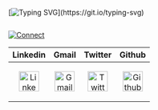 
[![Typing SVG](https://readme-typing-svg.herokuapp.com?font=Edu+NSW+ACT+Foundation&weight=600&size=35&pause=1000&color=526AF7&width=435&lines=Hey+There%2C+I+am+Vaaman+!!!)](https://git.io/typing-svg)
<!-- Streak Count  -->
<div align="center">
 <picture>
  <!-- dark mode -->
  <source media="(prefers-color-scheme: dark)" srcset="https://streak-stats.demolab.com/?user=VaamanChopra&theme=cobalt&border=7536B2&stroke=9243DD&ring=9c333e&currStreakNum=D280FF&sideNums=BC52FF&currStreakLabel=64EAE2&fire=f22738&dates=526AF7&background=0d1117&hide_border=true">
   <!-- light mode -->
  <source media="(prefers-color-scheme: light)" srcset="https://streak-stats.demolab.com/?user=VaamanChopra&theme=cobalt&border=7536B2&stroke=7C14DE&ring=EA5900&currStreakNum=03AC13&sideNums=03AC13&currStreakLabel=B65FCF&fire=FF9554&dates=ED820E&hide_border=true">
  <img alt="" src="https://streak-stats.demolab.com/?user=VaamanChopra&theme=cobalt&border=7536B2&stroke=9243DD&ring=89502D&currStreakNum=03AC13&sideNums=03AC13&currStreakLabel=B65FCF&fire=FF9554&dates=ED820E&background=0d1117&hide_border=true">
</picture>
</div>

<!--Connect With Me: -->
[![Connect](https://readme-typing-svg.herokuapp.com?font=Edu+NSW+ACT+Foundation&weight=500&size=30&multiline=true&pause=2000&color=526AF7&width=435&lines=Connect+with+me-)](https://git.io/typing-svg)
 
| **Linkedin**  |  **Gmail**    | **Twitter** | **Github** |
|---|---|---|---|
|<p align="center" ><a href="https://www.linkedin.com/in/vaamanchopra/" title="Linkedin"><img src="https://skillicons.dev/icons?i=linkedin" alt="Linkedin" width="40px" height="40px"></a></p>|<p align="center" ><a href="mailto:vaamanchopra@gmail.com" title="Gmail"><img src="https://d1rs1tqcxzgl1z.cloudfront.net/iconduck/image/upload/w_614,h_614,c_fit/f_png/e_colorize:0,co_rgb:000000/w_644,h_644,c_lpad/e_trim:1/w_512,h_512,c_fit/s3.prod/assets.00/asst44ju1ypb" alt="Gmail" width="40px" height="40px"></a> </p> |<p align="center" ><a href="https://twitter.com/VaamanChopra" title="Twitter"><img src="https://skillicons.dev/icons?i=twitter" alt="Twitter" width="40px" height="40px"></a> </p>|<p align="center" ><a href="https://github.com/VaamanChopra" title="Github"><img src="https://skillicons.dev/icons?i=github" alt="Github" width="40px" height="40px"></a> </p>|
<!--
**VaamanChopra/VaamanChopra** is a ✨ _special_ ✨ repository because its `README.md` (this file) appears on your GitHub profile.

Here are some ideas to get you started:

- 🔭 I’m currently working on ...
- 🌱 I’m currently learning ...
- 👯 I’m looking to collaborate on ...
- 🤔 I’m looking for help with ...
- 💬 Ask me about ...
- 📫 How to reach me: ...
- 😄 Pronouns: ...
- ⚡ Fun fact: ...
-->

